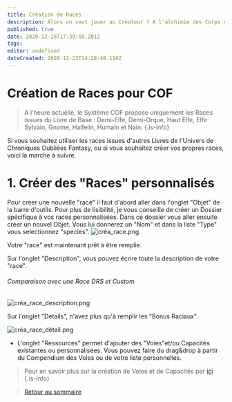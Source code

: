 ```yaml
---
title: Création de Races
description: Alors on veut jouer au Créateur ? A l'alchimie des Corps et de l'âme ? Alors vous êtes au bon endroit
published: true
date: 2020-12-26T17:39:10.201Z
tags: 
editor: undefined
dateCreated: 2020-12-23T14:28:48.110Z
---
```


# Création de Races pour COF
> A l'heure actuelle, le Système COF propose uniquement les Races issues du Livre de Base : 
Demi-Elfe, Demi-Orque, Haut Elfe, Elfe Sylvain, Gnome, Halfelin, Humain et Nain.
{.is-info}

Si vous souhaitez utiliser les races issues d'autres Livres de l'Univers de Chroniques Oubliées Fantasy, ou si vous souhaitez créer vos propres races, voici la marche à suivre.

# 1. Créer des "Races" personnalisés
Pour créer une nouvelle "race" il faut d'abord aller dans l'onglet "Objet" de la barre d'outils. 
Pour plus de lisibilité, je vous conseille de créer un Dossier spécifique à vos races personnalisées.
Dans ce dossier vous aller ensuite créer un nouvel Objet. Vous lui donnerez un "Nom" et dans la liste "Type" vous selectionnez "species".
![créa_race.png](/images/chroniquesoubliees/customisation/créa_race.png)

Votre "race" est maintenant prêt à être remplie.

Sur l'onglet "Description", vous pouvez écrire toute la description de votre "race".

 ###### Comparaison avec une Race DRS et Custom
![créa_race_description.png](/images/chroniquesoubliees/customisation/créa_race_description.png)

Sur l'onglet "Details", n'avez plus qu'à remplir les "Bonus Raciaux". 


![créa_race_détail.png](/images/chroniquesoubliees/customisation/créa_race_détail.png)

- L'onglet "Ressources" permet d'ajouter des "Voies"et/ou Capacités existantes ou personnalisées. Vous pouvez faire du drag&drop à partir du Compendium des Voies ou de votre liste personnelles.

> Pour en savoir plus sur la création de Voies et de Capacités par [ici](/fr/systemes/fr-chrooubliees/customisation)
{.is-info}

> [Retour au sommaire](/fr/systemes/fr-chrooubliees)